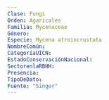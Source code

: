 ```yaml
---
Clase: Fungi
Orden: Agaricales
Familia: Mycenaceae
Género: 
Especie: Mycena atroincrustata
NombreComún: 
CategoríaUICN: 
EstadoConservaciónNacional: 
SectorenlaRBHH: 
Presencia: 
TipoDeDato: 
Fuente: "Singer"
---
```

